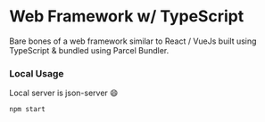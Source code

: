 # Web Framework w/ TypeScript

Bare bones of a web framework similar to React / VueJs built using TypeScript & bundled using Parcel Bundler.

### Local Usage

Local server is json-server :smile:

```
npm start
```